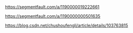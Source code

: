 https://segmentfault.com/a/1190000019222661

https://segmentfault.com/a/1190000000501635

https://blog.csdn.net/chushoufengli/article/details/103763815

